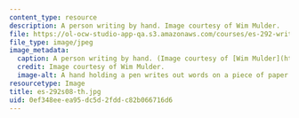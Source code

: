 ```yaml
---
content_type: resource
description: A person writing by hand. Image courtesy of Wim Mulder.
file: https://ol-ocw-studio-app-qa.s3.amazonaws.com/courses/es-292-writing-workshop-spring-2008/0ef348eeea95dc5d2fddc82b066716d6_es-292s08-th.jpg
file_type: image/jpeg
image_metadata:
  caption: A person writing by hand. (Image courtesy of [Wim Mulder](http://www.flickr.com/photos/wimmulder/15653748/).)
  credit: Image courtesy of Wim Mulder.
  image-alt: A hand holding a pen writes out words on a piece of paper.
resourcetype: Image
title: es-292s08-th.jpg
uid: 0ef348ee-ea95-dc5d-2fdd-c82b066716d6
---
```

